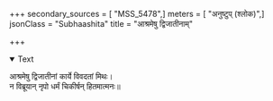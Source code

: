 +++
secondary_sources = [ "MSS_5478",]
meters = [ "अनुष्टुप् (श्लोक)",]
jsonClass = "Subhaashita"
title = "आश्रमेषु द्विजातीनाम्"

+++

<details open><summary>Text</summary>

आश्रमेषु द्विजातीनां कार्ये विवदतां मिथः।  
न विब्रूयान् नृपो धर्मं चिकीर्षन् हितमात्मनः॥
</details>
